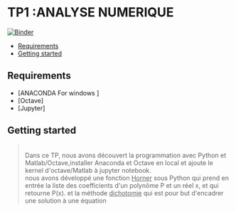 # TP1 :ANALYSE NUMERIQUE
[![Binder](https://mybinder.org/badge_logo.svg)](https://mybinder.org/v2/gh/islem-go/NUM_ANALYSIS/HEAD?labpath=TP1_E.ipynb)

<!-- START doctoc generated TOC please keep comment here to allow auto update -->
<!-- DON'T EDIT THIS SECTION, INSTEAD RE-RUN doctoc TO UPDATE -->


- [Requirements](#requirements)
- [Getting started](#getting-started)




<!-- END doctoc generated TOC please keep comment here to allow auto update -->

## Requirements
* [ANACONDA For windows ]
* [Octave]
* [Jupyter]

## Getting started
><br>Dans ce TP, nous avons découvert la programmation avec Python et Matlab/Octave,installer Anaconda et Octave en local et ajoute le kernel d'octave/Matlab à jupyter notebook.
><br>nous avons développé une fonction <u>Horner</u> sous Python qui prend en entrée la liste des coefficients d'un polynôme P et un réel x, et qui retourne P(x).
>et la méthode <u>dichotomie</u> qui est pour but d'encadrer une solution à une équation









